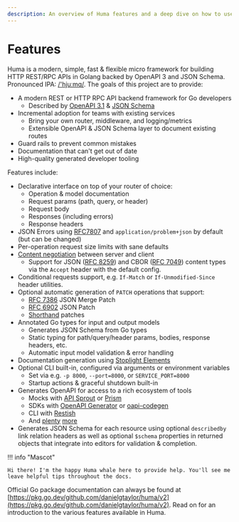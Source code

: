 ```yaml
---
description: An overview of Huma features and a deep dive on how to use them.
---
```


# Features

Huma is a modern, simple, fast & flexible micro framework for building HTTP REST/RPC APIs in Golang backed by OpenAPI 3 and JSON Schema. Pronounced IPA: [/'hjuːmɑ/](https://en.wiktionary.org/wiki/Wiktionary:International_Phonetic_Alphabet). The goals of this project are to provide:

-   A modern REST or HTTP RPC API backend framework for Go developers
    -   Described by [OpenAPI 3.1](https://github.com/OAI/OpenAPI-Specification/blob/master/versions/3.1.0.md) & [JSON Schema](https://json-schema.org/)
-   Incremental adoption for teams with existing services
    -   Bring your own router, middleware, and logging/metrics
    -   Extensible OpenAPI & JSON Schema layer to document existing routes
-   Guard rails to prevent common mistakes
-   Documentation that can't get out of date
-   High-quality generated developer tooling

Features include:

-   Declarative interface on top of your router of choice:
    -   Operation & model documentation
    -   Request params (path, query, or header)
    -   Request body
    -   Responses (including errors)
    -   Response headers
-   JSON Errors using [RFC7807](https://tools.ietf.org/html/rfc7807) and `application/problem+json` by default (but can be changed)
-   Per-operation request size limits with sane defaults
-   [Content negotiation](https://developer.mozilla.org/en-US/docs/Web/HTTP/Content_negotiation) between server and client
    -   Support for JSON ([RFC 8259](https://tools.ietf.org/html/rfc8259)) and CBOR ([RFC 7049](https://tools.ietf.org/html/rfc7049)) content types via the `Accept` header with the default config.
-   Conditional requests support, e.g. `If-Match` or `If-Unmodified-Since` header utilities.
-   Optional automatic generation of `PATCH` operations that support:
    -   [RFC 7386](https://www.rfc-editor.org/rfc/rfc7386) JSON Merge Patch
    -   [RFC 6902](https://www.rfc-editor.org/rfc/rfc6902) JSON Patch
    -   [Shorthand](https://github.com/danielgtaylor/shorthand) patches
-   Annotated Go types for input and output models
    -   Generates JSON Schema from Go types
    -   Static typing for path/query/header params, bodies, response headers, etc.
    -   Automatic input model validation & error handling
-   Documentation generation using [Stoplight Elements](https://stoplight.io/open-source/elements)
-   Optional CLI built-in, configured via arguments or environment variables
    -   Set via e.g. `-p 8000`, `--port=8000`, or `SERVICE_PORT=8000`
    -   Startup actions & graceful shutdown built-in
-   Generates OpenAPI for access to a rich ecosystem of tools
    -   Mocks with [API Sprout](https://github.com/danielgtaylor/apisprout) or [Prism](https://stoplight.io/open-source/prism)
    -   SDKs with [OpenAPI Generator](https://github.com/OpenAPITools/openapi-generator) or [oapi-codegen](https://github.com/deepmap/oapi-codegen)
    -   CLI with [Restish](https://rest.sh/)
    -   And [plenty](https://openapi.tools/) [more](https://apis.guru/awesome-openapi3/category.html)
-   Generates JSON Schema for each resource using optional `describedby` link relation headers as well as optional `$schema` properties in returned objects that integrate into editors for validation & completion.

!!! info "Mascot"

    Hi there! I'm the happy Huma whale here to provide help. You'll see me leave helpful tips throughout the docs.

Official Go package documentation can always be found at [https://pkg.go.dev/github.com/danielgtaylor/huma/v2](https://pkg.go.dev/github.com/danielgtaylor/huma/v2). Read on for an introduction to the various features available in Huma.
